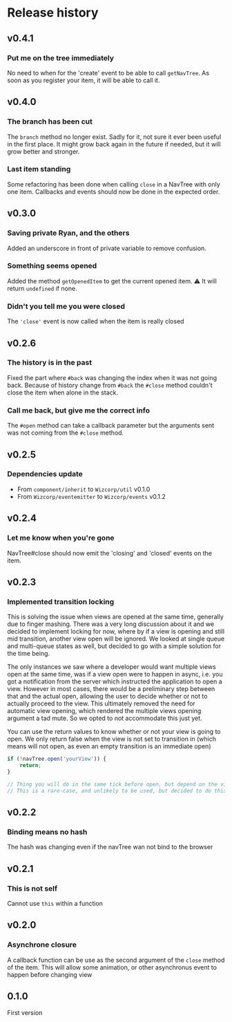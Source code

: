 # Release history

## v0.4.1

### Put me on the tree immediately
No need to when for the 'create' event to be able to call `getNavTree`.
As soon as you register your item, it will be able to call it.


## v0.4.0

### The branch has been cut
The `branch` method no longer exist. Sadly for it, not sure it ever been useful in the first place.
It might grow back again in the future if needed, but it will grow better and stronger.

### Last item standing
Some refactoring has been done when calling `close` in a NavTree with only one item.
Callbacks and events should now be done in the expected order.


## v0.3.0

### Saving private Ryan, and the others
Added an underscore in front of private variable to remove confusion.

### Something seems opened
Added the method `getOpenedItem` to get the current opened item.
:warning: It will return `undefined` if none.

### Didn't you tell me you were closed
The `'close'` event is now called when the item is really closed


## v0.2.6

### The history is in the past
Fixed the part where `#back` was changing the index when it was not going back.
Because of history change from `#back` the `#close` method couldn't close the item when alone in the stack.

### Call me back, but give me the correct info
The `#open` method can take a callback parameter but the arguments sent was not coming from the `#close` method.


## v0.2.5

### Dependencies update
- From `component/inherit` to `Wizcorp/util` v0.1.0
- From `Wizcorp/eventemitter` to `Wizcorp/events` v0.1.2

## v0.2.4

### Let me know when you're gone
NavTree#close should now emit the 'closing' and 'closed' events on the item.


## v0.2.3

### Implemented transition locking
This is solving the issue when views are opened at the same time, generally due to finger mashing.
There was a very long discussion about it and we decided to implement locking for now, where by if a
view is opening and still mid transition, another view open will be ignored. We looked at single
queue and multi-queue states as well, but decided to go with a simple solution for the time being.

The only instances we saw where a developer would want multiple views open at the same time, was if
a view open were to happen in async, i.e. you got a notification from the server which instructed
the application to open a view. However in most cases, there would be a preliminary step between
that and the actual open, allowing the user to decide whether or not to actually proceed to the
view. This ultimately removed the need for automatic view opening, which rendered the multiple views
opening argument a tad mute. So we opted to not accommodate this just yet.

You can use the return values to know whether or not your view is going to open. We only return
false when the view is not set to transition in (which means will not open, as even an empty
transition is an immediate open)
```javascript
if (!navTree.open('yourView')) {
    return;
}

// Thing you will do in the same tick before open, but depend on the view being open
// This is a rare-case, and unlikely to be used, but decided to do this properly so put it in there
```

## v0.2.2

### Binding means no hash
The hash was changing even if the navTree wan not bind to the browser


## v0.2.1

### This is not self
Cannot use `this` within a function


## v0.2.0

### Asynchrone closure
A callback function can be use as the second argument of the `close` method of the item.
This will allow some animation, or other asynchronus event to happen before changing view


## 0.1.0

First version